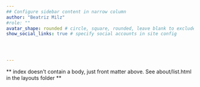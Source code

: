```yaml
---
## Configure sidebar content in narrow column
author: "Beatriz Milz"
#role: ""
avatar_shape: rounded # circle, square, rounded, leave blank to exclude
show_social_links: true # specify social accounts in site config




---
```


** index doesn't contain a body, just front matter above.
See about/list.html in the layouts folder **
